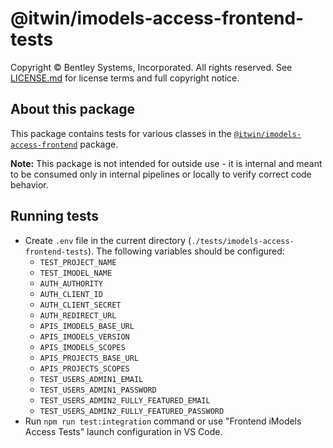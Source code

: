 # @itwin/imodels-access-frontend-tests

Copyright © Bentley Systems, Incorporated. All rights reserved. See [LICENSE.md](./LICENSE.md) for license terms and full copyright notice.

## About this package

This package contains tests for various classes in the [`@itwin/imodels-access-frontend`](../../itwin-platform-access/imodels-access-frontend/README.md) package.

**Note:** This package is not intended for outside use - it is internal and meant to be consumed only in internal pipelines or locally to verify correct code behavior.

## Running tests

- Create `.env` file in the current directory (`./tests/imodels-access-frontend-tests`). The following variables should be configured:
  - `TEST_PROJECT_NAME`
  - `TEST_IMODEL_NAME`
  - `AUTH_AUTHORITY`
  - `AUTH_CLIENT_ID`
  - `AUTH_CLIENT_SECRET`
  - `AUTH_REDIRECT_URL`
  - `APIS_IMODELS_BASE_URL`
  - `APIS_IMODELS_VERSION`
  - `APIS_IMODELS_SCOPES`
  - `APIS_PROJECTS_BASE_URL`
  - `APIS_PROJECTS_SCOPES`
  - `TEST_USERS_ADMIN1_EMAIL`
  - `TEST_USERS_ADMIN1_PASSWORD`
  - `TEST_USERS_ADMIN2_FULLY_FEATURED_EMAIL`
  - `TEST_USERS_ADMIN2_FULLY_FEATURED_PASSWORD`
- Run `npm run test:integration` command or use "Frontend iModels Access Tests" launch configuration in VS Code.
